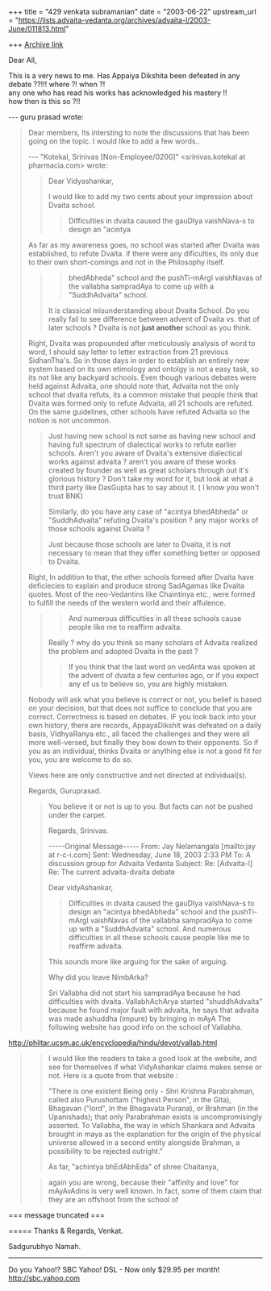 +++
title = "429 venkata subramanian"
date = "2003-06-22"
upstream_url = "https://lists.advaita-vedanta.org/archives/advaita-l/2003-June/011813.html"

+++
[Archive link](https://lists.advaita-vedanta.org/archives/advaita-l/2003-June/011813.html)


Dear All, 

This is a very news to me.  Has Appaiya Dikshita been
defeated in any debate ??!!!  where ?! when ?!  
any one who has read his works has acknowledged his
mastery !!  
how then is this so ?!!


--- guru prasad <ghunsenh at yahoo.com> wrote:
> Dear members,
>     Its intersting to note the discussions that has
> been going on the topic. I would like to add a few
> words..
> 
> --- "Kotekal, Srinivas [Non-Employee/0200]"
> <srinivas.kotekal at pharmacia.com> wrote:
> > 
> > 
> > Dear Vidyashankar,
> > 
> > I would like to add my two cents about your
> > impression about Dvaita school.
> > 
> > >Difficulties in dvaita caused the gauDIya
> > vaishNava-s to design an "acintya
> > 
> As far as my awareness goes, no school was started
> after Dvaita was established, to refute Dvaita. if
> there were any dificulties, its only due to their
> own
> short-comings and not in the Philosophy itself.
> 
> > >bhedAbheda" school and the pushTi-mArgI
> vaishNavas
> > of the vallabha 
> > >sampradAya to come up with a "SuddhAdvaita"
> school.
> > 
> > 
> > It is classical misunderstanding about Dvaita
> > School. Do you really fail to
> > see difference between advent of Dvaita vs. that
> of
> > later schools ?  Dvaita
> > is not  **just another** school as you think.
> > 
> Right, Dvaita was propounded after meticulously
> analysis of word to word, I should say letter to
> letter extraction from 21 previous SidhanTha's. So
> in
> those days in order to establish an entirely new
> system based on its own etimology and ontolgy is not
> a
> easy task, so its not like any backyard schools. 
>    Even though various debates were held against
> Advaita, one should note that, Advaita not the only
> school that dvaita refuts, its a common mistake that
> people think that Dvaita was formed only to refute
> Advaita, all 21 schools are refuted. On the same
> guidelines, other schools have refuted Advaita so
> the
> notion is not uncommon.
> 
> > Just having new school is not same as having new
> > school and having full
> > spectrum of dialectical works to refute earlier
> > schools.   Aren't  you aware
> > of Dvaita's extensive dialectical works against
> > advaita ?  aren't  you
> > aware of these works created by founder as well as
> > great scholars through
> > out it's glorious history ? Don't take my word for
> > it, but look at what a
> > third party like DasGupta has to say about it. ( I
> > know you won't trust BNK)
> > 
> > 
> > Similarly, do you have any case of  "acintya
> > bhedAbheda" or "SuddhAdvaita"
> > refuting Dvaita's position ? any major works of
> > those schools against Dvaita
> > ?
> > 
> > Just because those schools are later to Dvaita, it
> > is not necessary to mean
> > that they offer something better or opposed to
> > Dvaita. 
> > 
> Right, In addition to that, the other schools formed
> after Dvaita have deficiecies to explain and produce
> strong SadAgamas like Dvaita quotes. Most of the
> neo-Vedantins like Chaintinya etc., were formed to
> fulfill the needs of the western world and their
> affulence.
> 
> > >And numerous difficulties in all these schools
> > cause people like me to
> > reaffirm advaita. 
> > 
> > Really ? why do you think so many scholars of
> > Advaita realized the problem
> > and adopted Dvaita in the past ?
> > 
> > >If you think that the last word on vedAnta was
> > spoken at the advent of 
> > >dvaita a few centuries ago, or if you expect any
> of
> > us to believe so, you 
> > >are highly mistaken.
> > 
>  Nobody will ask what you believe is correct or not,
> you belief is based on your decision, but that does
> not suffice to  conclude that you are correct.
> Correctness is based on debates. IF you look back
> into
> your own history, there are records, AppayaDikshit
> was
> defeated on a daily basis, VIdhyaRanya etc., all
> faced
> the challenges and they were all more well-versed,
> but
> finally they bow down to their opponents. So if you
> as
> an individual, thinks Dvaita or anything else  is
> not
> a good fit for you, you are welcome to do so. 
> 
> Views here are only constructive and not directed at
> individual(s).
> 
> Regards,
> Guruprasad.
> 
> > You believe it or not is up to you.  But facts can
> > not be pushed under the
> > carpet. 
> > 
> > Regards,
> > Srinivas.
> > 
> > 
> > -----Original Message-----
> > From: Jay Nelamangala [mailto:jay at r-c-i.com]
> > Sent: Wednesday, June 18, 2003 2:33 PM
> > To: A discussion group for Advaita Vedanta
> > Subject: Re: [Advaita-l] Re: The current
> > advaita-dvaita debate
> > 
> > 
> > Dear vidyAshankar,
> > 
> > >Difficulties in dvaita caused the gauDIya
> > vaishNava-s to design an "acintya
> > >bhedAbheda" school and the pushTi-mArgI
> vaishNavas
> > of the vallabha
> > >sampradAya to come up with a "SuddhAdvaita"
> school.
> > And numerous
> > >difficulties in all these schools cause people
> like
> > me to reaffirm advaita.
> > 
> > This sounds more like arguing for the sake of
> > arguing.
> > 
> > Why did you leave NimbArka?
> > 
> > Sri Vallabha did not start his sampradAya because
> he
> > had difficulties with
> > dvaita.
> > VallabhAchArya started "shuddhAdvaita"  because he
> > found major fault with
> > advaita, he says that advaita was made ashuddha
> > (impure) by bringing in
> > mAyA    The following website has good info on the
> > school of Vallabha.
> > 
> >
>
http://philtar.ucsm.ac.uk/encyclopedia/hindu/devot/vallab.html
> > I would like the readers to take a good look at
> the
> > website,
> > and see for themselves if what VidyAshankar claims
> > makes sense or not.
> > Here is a quote from that website :
> > 
> > "There is one existent Being only - Shri Krishna
> > Parabrahman, called also
> > Purushottam ("highest Person", in the Gita),
> > Bhagavan ("lord", in the
> > Bhagavata Purana), or Brahman (in the Upanishads);
> > that only Parabrahman
> > exists is uncompromisingly asserted. To Vallabha,
> > the way in which Shankara
> > and Advaita brought in maya as the explanation for
> > the origin of the
> > physical universe allowed in a second entity
> > alongside Brahman, a
> > possibility to be rejected outright."
> > 
> > As far, "achintya bhEdAbhEda" of  shree Chaitanya,
> 
> > again you are wrong,
> > because their "affinity and love" for mAyAvAdins
> is
> > very well known.
> > In fact,  some of them claim that they are an
> > offshoot from the school of
> 
=== message truncated ===


=====
Thanks & Regards,
Venkat.

Sadgurubhyo Namah.

__________________________________
Do you Yahoo!?
SBC Yahoo! DSL - Now only $29.95 per month!
http://sbc.yahoo.com

